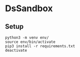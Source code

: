 # DsSandbox

## Setup

```
python3 -m venv env/
source env/bin/activate
pip3 install -r requirements.txt
deactivate
```
